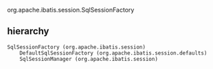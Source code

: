 org.apache.ibatis.session.SqlSessionFactory

## hierarchy
```
SqlSessionFactory (org.apache.ibatis.session)
    DefaultSqlSessionFactory (org.apache.ibatis.session.defaults)
    SqlSessionManager (org.apache.ibatis.session)
```